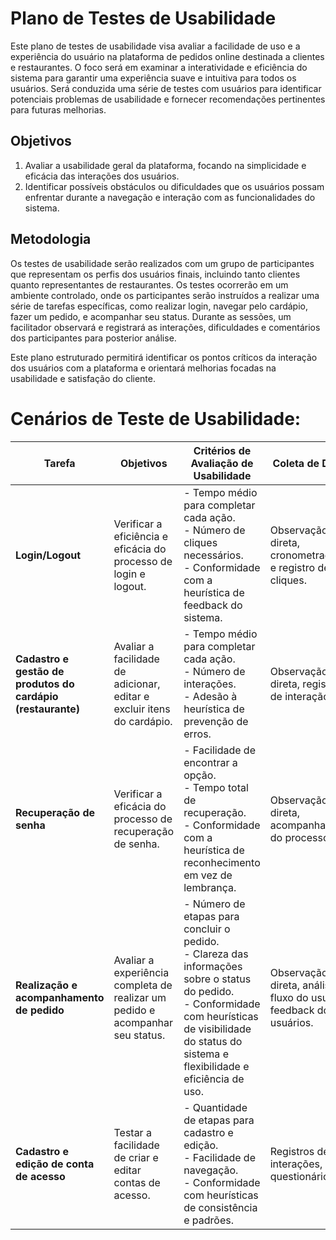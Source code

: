 # Plano de Testes de Usabilidade

Este plano de testes de usabilidade visa avaliar a facilidade de uso e a experiência do usuário na plataforma de pedidos online destinada a clientes e restaurantes. O foco será em examinar a interatividade e eficiência do sistema para garantir uma experiência suave e intuitiva para todos os usuários. Será conduzida uma série de testes com usuários para identificar potenciais problemas de usabilidade e fornecer recomendações pertinentes para futuras melhorias.

## Objetivos

1. Avaliar a usabilidade geral da plataforma, focando na simplicidade e eficácia das interações dos usuários.
2. Identificar possíveis obstáculos ou dificuldades que os usuários possam enfrentar durante a navegação e interação com as funcionalidades do sistema.

## Metodologia
Os testes de usabilidade serão realizados com um grupo de participantes que representam os perfis dos usuários finais, incluindo tanto clientes quanto representantes de restaurantes. Os testes ocorrerão em um ambiente controlado, onde os participantes serão instruídos a realizar uma série de tarefas específicas, como realizar login, navegar pelo cardápio, fazer um pedido, e acompanhar seu status. Durante as sessões, um facilitador observará e registrará as interações, dificuldades e comentários dos participantes para posterior análise.

Este plano estruturado permitirá identificar os pontos críticos da interação dos usuários com a plataforma e orientará melhorias focadas na usabilidade e satisfação do cliente.

# Cenários de Teste de Usabilidade:

| Tarefa | Objetivos | Critérios de Avaliação de Usabilidade | Coleta de Dados | Análise dos Resultados | Recomendações |
|--------|-----------|--------------------------------------|-----------------|------------------------|---------------|
| **Login/Logout** | Verificar a eficiência e eficácia do processo de login e logout. | - Tempo médio para completar cada ação.<br>- Número de cliques necessários.<br>- Conformidade com a heurística de feedback do sistema. | Observação direta, cronometragem, e registro de cliques. | Identificar demoras, erros de entrada, ou confusões sobre o estado do login. | Melhorar feedback visual durante o processo e simplificar o formulário de login. |
| **Cadastro e gestão de produtos do cardápio (restaurante)** | Avaliar a facilidade de adicionar, editar e excluir itens do cardápio. | - Tempo médio para completar cada ação.<br>- Número de interações.<br>- Adesão à heurística de prevenção de erros. | Observação direta, registros de interação. | Verificar se os usuários conseguem realizar as tarefas sem assistência e identificar pontos de erro. | Simplificar interface de gerenciamento e adicionar confirmações de exclusão. |
| **Recuperação de senha** | Verificar a eficácia do processo de recuperação de senha. | - Facilidade de encontrar a opção.<br>- Tempo total de recuperação.<br>- Conformidade com a heurística de reconhecimento em vez de lembrança. | Observação direta, acompanhamento do processo. | Analisar se o processo é intuitivo e quais os obstáculos encontrados. | Melhorar instruções e visibilidade da opção de recuperação de senha. |
| **Realização e acompanhamento de pedido** | Avaliar a experiência completa de realizar um pedido e acompanhar seu status. | - Número de etapas para concluir o pedido.<br>- Clareza das informações sobre o status do pedido.<br>- Conformidade com heurísticas de visibilidade do status do sistema e flexibilidade e eficiência de uso. | Observação direta, análise de fluxo do usuário, feedback dos usuários. | Determinar se o usuário compreende cada etapa do processo e o estado do pedido. | Otimizar etapas do pedido, melhorar feedback sobre o status, e oferecer personalizações de interface. |
| **Cadastro e edição de conta de acesso** | Testar a facilidade de criar e editar contas de acesso. | - Quantidade de etapas para cadastro e edição.<br>- Facilidade de navegação.<br>- Conformidade com heurísticas de consistência e padrões. | Registros de interações, questionários. | Avaliar a intuitividade do processo e identificar inconsistências. | Simplificar o processo de cadastro, usar linguagem clara, e manter consistência visual. |

